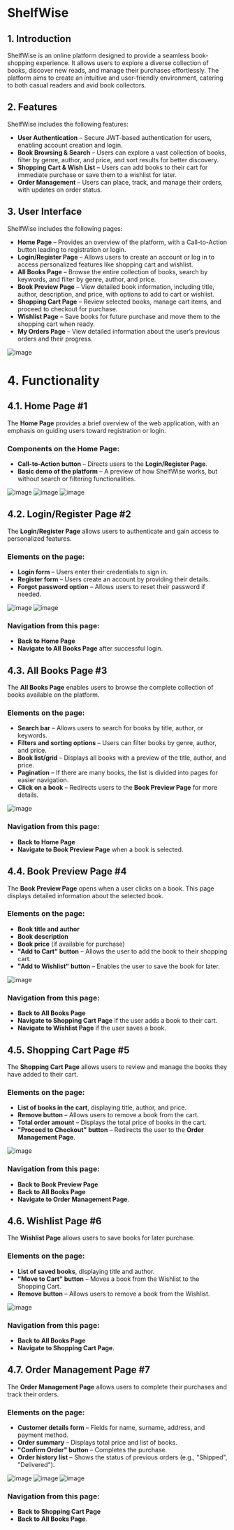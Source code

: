 # ShelfWise

## 1. Introduction
ShelfWise is an online platform designed to provide a seamless book-shopping experience. It allows users to explore a diverse collection of books, discover new reads, and manage their purchases effortlessly. The platform aims to create an intuitive and user-friendly environment, catering to both casual readers and avid book collectors.

## 2. Features
ShelfWise includes the following features:

- **User Authentication** – Secure JWT-based authentication for users, enabling account creation and login.
- **Book Browsing & Search** – Users can explore a vast collection of books, filter by genre, author, and price, and sort results for better discovery.
- **Shopping Cart & Wish List** – Users can add books to their cart for immediate purchase or save them to a wishlist for later.
- **Order Management** – Users can place, track, and manage their orders, with updates on order status.

## 3. User Interface
ShelfWise includes the following pages:

- **Home Page** – Provides an overview of the platform, with a Call-to-Action button leading to registration or login.
- **Login/Register Page** – Allows users to create an account or log in to access personalized features like shopping cart and wishlist.
- **All Books Page** – Browse the entire collection of books, search by keywords, and filter by genre, author, and price.
- **Book Preview Page** – View detailed book information, including title, author, description, and price, with options to add to cart or wishlist.
- **Shopping Cart Page** – Review selected books, manage cart items, and proceed to checkout for purchase.
- **Wishlist Page** – Save books for future purchase and move them to the shopping cart when ready.
- **My Orders Page** – View detailed information about the user’s previous orders and their progress.

![image](images/sitemap.png)

# 4. Functionality

## 4.1. Home Page #1
The **Home Page** provides a brief overview of the web application, with an emphasis on guiding users toward registration or login.

### Components on the Home Page:
- **Call-to-Action button** – Directs users to the **Login/Register Page**.
- **Basic demo of the platform** – A preview of how ShelfWise works, but without search or filtering functionalities.

![image](images/home-page-1.jpg)
![image](images/home-page-2.jpg)
![image](images/home-page-3.jpg)

## 4.2. Login/Register Page #2
The **Login/Register Page** allows users to authenticate and gain access to personalized features.

### Elements on the page:
- **Login form** – Users enter their credentials to sign in.
- **Register form** – Users create an account by providing their details.
- **Forgot password option** – Allows users to reset their password if needed.

![image](images/login-page.jpg)
![image](images/register-page.jpg)

### Navigation from this page:
- **Back to Home Page**
- **Navigate to All Books Page** after successful login.

## 4.3. All Books Page #3
The **All Books Page** enables users to browse the complete collection of books available on the platform.

### Elements on the page:
- **Search bar** – Allows users to search for books by title, author, or keywords.
- **Filters and sorting options** – Users can filter books by genre, author, and price.
- **Book list/grid** – Displays all books with a preview of the title, author, and price.
- **Pagination** – If there are many books, the list is divided into pages for easier navigation.
- **Click on a book** – Redirects users to the **Book Preview Page** for more details.

![image](images/all-books-page.jpg)

### Navigation from this page:
- **Back to Home Page**
- **Navigate to Book Preview Page** when a book is selected.

## 4.4. Book Preview Page #4
The **Book Preview Page** opens when a user clicks on a book. This page displays detailed information about the selected book.

### Elements on the page:
- **Book title and author**
- **Book description**
- **Book price** (if available for purchase)
- **"Add to Cart" button** – Allows the user to add the book to their shopping cart.
- **"Add to Wishlist" button** – Enables the user to save the book for later.

![image](images/book-preview-page.jpg)

### Navigation from this page:
- **Back to All Books Page**
- **Navigate to Shopping Cart Page** if the user adds a book to their cart.
- **Navigate to Wishlist Page** if the user saves a book.

## 4.5. Shopping Cart Page #5
The **Shopping Cart Page** allows users to review and manage the books they have added to their cart.

### Elements on the page:
- **List of books in the cart**, displaying title, author, and price.
- **Remove button** – Allows users to remove a book from the cart.
- **Total order amount** – Displays the total price of books in the cart.
- **"Proceed to Checkout" button** – Redirects the user to the **Order Management Page**.

![image](images/shopping-cart-page.jpg)

### Navigation from this page:
- **Back to Book Preview Page**
- **Back to All Books Page**
- **Navigate to Order Management Page**.

## 4.6. Wishlist Page #6
The **Wishlist Page** allows users to save books for later purchase.

### Elements on the page:
- **List of saved books**, displaying title and author.
- **"Move to Cart" button** – Moves a book from the Wishlist to the Shopping Cart.
- **Remove button** – Allows users to remove a book from the Wishlist.

![image](images/wishlist.jpg)

### Navigation from this page:
- **Back to All Books Page**
- **Navigate to Shopping Cart Page**.

## 4.7. Order Management Page #7
The **Order Management Page** allows users to complete their purchases and track their orders.

### Elements on the page:
- **Customer details form** – Fields for name, surname, address, and payment method.
- **Order summary** – Displays total price and list of books.
- **"Confirm Order" button** – Completes the purchase.
- **Order history list** – Shows the status of previous orders (e.g., "Shipped", "Delivered").

![image](images/order-page-1.jpg)
![image](images/order-page-2.jpg) 
![image](images/my-orders-page.jpg)

### Navigation from this page:
- **Back to Shopping Cart Page**
- **Back to All Books Page**.
